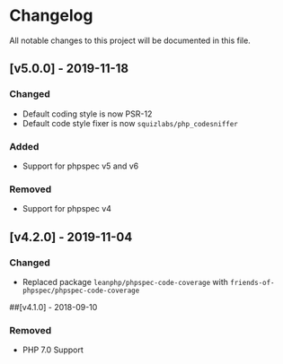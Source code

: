 # Changelog
All notable changes to this project will be documented in this file.

## [v5.0.0] - 2019-11-18
### Changed
- Default coding style is now PSR-12
- Default code style fixer is now `squizlabs/php_codesniffer`
### Added 
- Support for phpspec v5 and v6
### Removed
- Support for phpspec v4

## [v4.2.0] - 2019-11-04
### Changed
- Replaced package `leanphp/phpspec-code-coverage` with `friends-of-phpspec/phpspec-code-coverage`

##[v4.1.0] - 2018-09-10
### Removed
- PHP 7.0 Support
